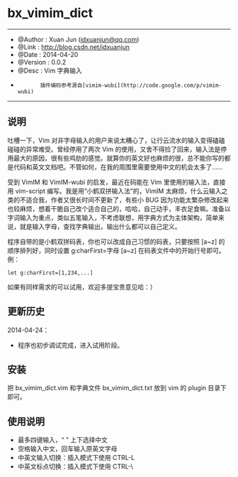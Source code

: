 bx_vimim_dict
=============

--------------------------------------------------------------------------

* @Author  : Xuan Jun (idxuanjun@qq.com)
* @Link    : http://blog.csdn.net/idxuanjun
* @Date    : 2014-04-20
* @Version : 0.0.2
* @Desc    : Vim 字典输入
*            插件编码参考源自[vimim-wubi](http://code.google.com/p/vimim-wubi)

---------------------------------------------------------------------------

说明
----

吐槽一下，Vim 对非字母输入的用户来说太糟心了，让行云流水的输入变得磕磕碰碰的异常难受。曾经停用了两次 Vim 的使用，又舍不得捡了回来，输入法是停用最大的原因，很有些鸡肋的感觉。就算你的英文好也麻烦的很，总不能你写的都是代码和英文文档吧。不管如何，在我的周围里需要使用中文的机会太多了……

受到 VimIM 和 VimIM-wubi 的启发，最近在码能在 Vim 里使用的输入法，直接用 vim-script 编写。我是用“小鹤双拼输入法”的，VimIM 太麻烦，什么云输入之类的不适合我，作者又很长时间不更新了，有些小 BUG 因为功能太繁杂修改起来也较麻烦，想着干脆自己改个适合自己的，哈哈，自己动手，丰衣足食嘛。准备以字词输入为重点，类似五笔输入，不考虑联想，用字典方式为主体架构，简单来说，就是输入字母，查找字典输出，输出什么都可以自己定义。

程序自带的是小鹤双拼码表，你也可以改成自己习惯的码表，只要按照 [a~z] 的顺序排列好，同时设置 g:charFirst=字母 [a~z] 在码表文件中的开始行号即可。例：

    let g:charFirst=[1,234,...]

如果有同样需求的可以试用，欢迎多提宝贵意见哈：）


更新历史
--------

2014-04-24：

* 程序也初步调试完成，进入试用阶段。

安装
----

把 bx_vimim_dict.vim 和字典文件 bx_vimim_dict.txt 放到 vim 的 plugin 目录下即可。

使用说明
--------
* 最多四键输入，“<C-N> <C-P>” 上下选择中文
* 空格输入中文，回车输入原英文字母
* 中英文输入切换：插入模式下使用 CTRL-L
* 中英文标点切换：插入模式下使用 CTRL-\
